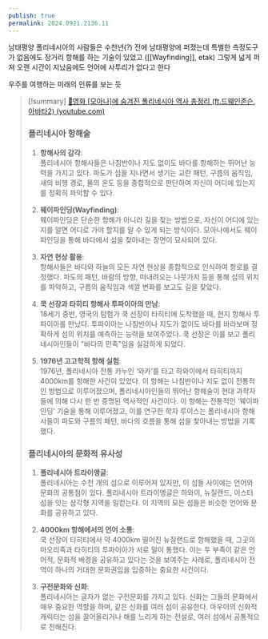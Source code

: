 ```yaml
---
publish: true
permalink: 2024.0921.2136.11
---
```

남태평양 폴리네시아의 사람들은 수천년(?) 전에 남태평양에 퍼졌는데
특별한 측정도구가 없음에도 장거리 항해를 하는 기술이 있었고 ([[Wayfinding]], etak)
그렇게 넓게 퍼져 오랜 시간이 지났음에도 언어에 사투리가 없다고 한다

우주를 여행하는 미래의 인류를 보는 듯

> [!summary] [🌊영화 [모아나]에 숨겨진 폴리네시아 역사 총정리 (ft.드웨인존슨, 아바타2) (youtube.com)](https://www.youtube.com/watch?v=qr70nF4D4ns)
> ### 폴리네시아 항해술
> 
> 1. **항해사의 감각**:  
>    폴리네시아 항해사들은 나침반이나 지도 없이도 바다를 항해하는 뛰어난 능력을 가지고 있다. 파도가 섬을 지나면서 생기는 교란 패턴, 구름의 움직임, 새의 비행 경로, 물의 온도 등을 종합적으로 판단하여 자신이 어디에 있는지를 정확히 파악할 수 있다.
> 
> 2. **웨이파인딩(Wayfinding)**:  
>    웨이파인딩은 단순한 항해가 아니라 길을 찾는 방법으로, 자신이 어디에 있는지를 알면 어디로 가야 할지를 알 수 있게 되는 방식이다. 모아나에서도 웨이파인딩을 통해 바다에서 섬을 찾아내는 장면이 묘사되어 있다.
> 
> 3. **자연 현상 활용**:  
>    항해사들은 바다와 하늘의 모든 자연 현상을 종합적으로 인식하여 항로를 결정했다. 파도의 패턴, 바람의 방향, 떠내려오는 나뭇가지 등을 통해 섬의 위치를 파악하고, 구름의 움직임과 색깔 변화를 보고도 길을 찾았다.
> 
> 4. **쿡 선장과 타히티 항해사 투파이아의 만남**:  
>    18세기 중반, 영국의 탐험가 쿡 선장이 타히티에 도착했을 때, 현지 항해사 투파이아를 만났다. 투파이아는 나침반이나 지도가 없이도 바다를 바라보며 정확하게 섬의 위치를 예측하는 능력을 보여주었다. 쿡 선장은 이를 보고 폴리네시아인들이 "바다의 민족"임을 실감하게 되었다.
> 
> 5. **1976년 고고학적 항해 실험**:  
>    1976년, 폴리네시아 전통 카누인 ‘와카’를 타고 하와이에서 타히티까지 4000km를 항해한 사건이 있었다. 이 항해는 나침반이나 지도 없이 전통적인 방법으로 이루어졌으며, 폴리네시아인들의 뛰어난 항해술이 현대 과학자들에 의해 다시 한 번 증명된 역사적인 사건이다. 이 항해는 전통적인 ‘웨이파인딩’ 기술을 통해 이루어졌고, 이를 연구한 학자 루이스는 폴리네시아 항해사들이 파도와 구름의 패턴, 바다의 흐름을 통해 섬을 찾아내는 방법을 기록했다.
>    
> ### 폴리네시아의 문화적 유사성
> 
> 1. **폴리네시아 트라이앵글**:  
>    폴리네시아는 수천 개의 섬으로 이루어져 있지만, 이 섬들 사이에는 언어와 문화의 공통점이 있다. 폴리네시아 트라이앵글은 하와이, 뉴질랜드, 이스터 섬을 잇는 삼각형 지역을 일컫는다. 이 지역의 모든 섬들은 비슷한 언어와 문화를 공유하고 있다.
> 
> 2. **4000km 항해에서의 언어 소통**:  
>    쿡 선장이 타히티에서 약 4000km 떨어진 뉴질랜드로 항해했을 때, 그곳의 마오리족과 타히티의 투파이아가 서로 말이 통했다. 이는 두 부족이 같은 언어적, 문화적 배경을 공유하고 있다는 것을 보여주는 사례로, 폴리네시아 전역이 하나의 거대한 문화권임을 입증하는 중요한 사건이다.
> 
> 3. **구전문화와 신화**:  
>    폴리네시아는 글자가 없는 구전문화를 가지고 있다. 신화는 그들의 문화에서 매우 중요한 역할을 하며, 같은 신화를 여러 섬이 공유한다. 마우이의 신화적 캐릭터는 섬을 끌어올리거나 해를 느리게 하는 전설로, 여러 섬에서 공통적으로 전해진다.



